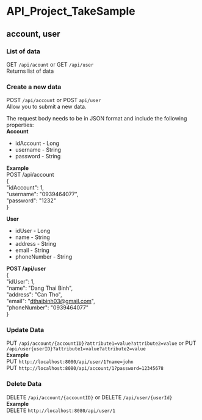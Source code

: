 # API_Project_TakeSample

## account, user

### List of data
GET `/api/acount` or GET `/api/user`  
Returns list of data


### Create a new data
POST `/api/account` or POST `api/user`  
Allow you to submit a new data.  
  
The request body needs to be in JSON format and include the following properties:  
**Account**  
- idAccount - Long  
- username -  String  
- password - String

**Example**  
POST /api/account  
{  
        "idAccount": 1,  
        "username": "0939464077",  
        "password": "1232"  
}  

**User**  
- idUser - Long  
- name - String  
- address - String  
- email - String  
- phoneNumber - String  
  
**POST /api/user**  
{  
        "idUser": 1,  
        "name": "Dang Thai Binh",  
        "address": "Can Tho",  
        "email": "dthaibinh03@gmail.com",  
        "phoneNumber": "0939464077"  
}   

### Update Data
PUT `/api/account/{accountID}?attribute1=value?attribute2=value` or PUT `/api/user{userID}?attribute1=value?attribute2=value`  
**Example**  
PUT `http://localhost:8080/api/user/1?name=john`  
PUT `http://localhost:8080/api/account/1?password=12345678`  

### Delete Data
DELETE `/api/account/{accountID}` or DELETE `/api/user/{userId}`  
**Example**  
DELETE `http://localhost:8080/api/user/1`  
